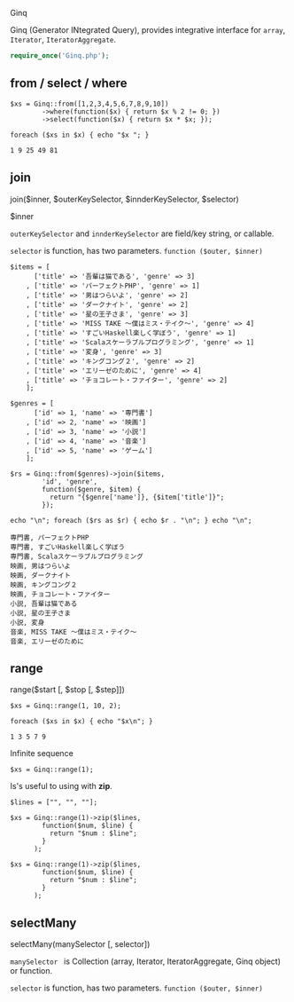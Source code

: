 Ginq

Ginq (Generator INtegrated Query), provides integrative interface for `array`, `Iterator`, `IteratorAggregate`.

```php
require_once('Ginq.php');
```

from / select / where
--------

```php:Example
$xs = Ginq::from([1,2,3,4,5,6,7,8,9,10])
        ->where(function($x) { return $x % 2 != 0; })
        ->select(function($x) { return $x * $x; });

foreach ($xs in $x) { echo "$x "; }
```

```:Output
1 9 25 49 81
```

join
--------

join($inner, $outerKeySelector, $innderKeySelector, $selector)

$inner

`outerKeySelector` and `innderKeySelector` are field/key string, or callable.

`selector` is function, has two parameters.
`function ($outer, $inner)`

```php:Example
$items = [
      ['title' => '吾輩は猫である', 'genre' => 3]
    , ['title' => 'パーフェクトPHP', 'genre' => 1]
    , ['title' => '男はつらいよ', 'genre' => 2]
    , ['title' => 'ダークナイト', 'genre' => 2]
    , ['title' => '星の王子さま', 'genre' => 3]
    , ['title' => 'MISS TAKE ～僕はミス・テイク～', 'genre' => 4]
    , ['title' => 'すごいHaskell楽しく学ぼう', 'genre' => 1]
    , ['title' => 'Scalaスケーラブルプログラミング', 'genre' => 1]
    , ['title' => '変身', 'genre' => 3]
    , ['title' => 'キングコング２', 'genre' => 2]
    , ['title' => 'エリーゼのために', 'genre' => 4]
    , ['title' => 'チョコレート・ファイター', 'genre' => 2]
    ];

$genres = [
      ['id' => 1, 'name' => '専門書']
    , ['id' => 2, 'name' => '映画']
    , ['id' => 3, 'name' => '小説']
    , ['id' => 4, 'name' => '音楽']
    , ['id' => 5, 'name' => 'ゲーム']
    ];

$rs = Ginq::from($genres)->join($items,
        'id', 'genre',
        function($genre, $item) {
          return "{$genre['name']}, {$item['title']}";
        });

echo "\n"; foreach ($rs as $r) { echo $r . "\n"; } echo "\n";
```

```:Output
専門書, パーフェクトPHP
専門書, すごいHaskell楽しく学ぼう
専門書, Scalaスケーラブルプログラミング
映画, 男はつらいよ
映画, ダークナイト
映画, キングコング２
映画, チョコレート・ファイター
小説, 吾輩は猫である
小説, 星の王子さま
小説, 変身
音楽, MISS TAKE ～僕はミス・テイク～
音楽, エリーゼのために
```

range
--------

range($start [, $stop [, $step]])

```php:Example
$xs = Ginq::range(1, 10, 2);

foreach ($xs in $x) { echo "$x\n"; }
```

```php:Output
1 3 5 7 9
```

Infinite sequence

```php:
$xs = Ginq::range(1);
```

Is's useful to using with **zip**.

```php:
$lines = ["", "", ""];

$xs = Ginq::range(1)->zip($lines,
        function($num, $line) {
          return "$num : $line";
        }
      );
```

```php:
$xs = Ginq::range(1)->zip($lines,
        function($num, $line) {
          return "$num : $line";
        }
      );
```

selectMany
--------

selectMany(manySelector [, selector])

`manySelector ` is Collection (array, Iterator, IteratorAggregate, Ginq object) or function.

`selector` is function, has two parameters.
`function ($outer, $inner)`

```php:Example

```

